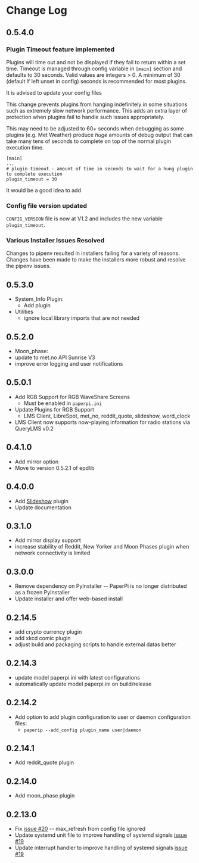 # Change Log

## 0.5.4.0

### Plugin Timeout feature implemented
Plugins will time out and not be displayed if they fail to return within a set time. Timeout is managed through config variable in `[main]` section and defaults to 30 seconds. Valid values are integers > 0. A minimum of 30 (default if left unset in config) seconds is recommended for most plugins.

It is advised to update your config files 

This change prevents plugins from hanging indefinitely in some situations such as extremely slow network performance. This adds an extra layer of protection when plugins fail to handle such issues appropriately.

This may need to be adjusted to 60+ seconds when debugging as some plugins (e.g. Met Weather) produce *huge* amounts of debug output that can take many tens of seconds to complete on top of the normal plugin execution time.

```
[main]
...
# plugin timeout - amount of time in seconds to wait for a hung plugin to complete execution
plugin_timeout = 30
```

It would be a good idea to add 

### Config file version updated

`CONFIG_VERSION` file is now at V1.2 and includes the new variable `plugin_timeout`.

### Various Installer Issues Resolved

Changes to pipenv resulted in installers failing for a variety of reasons. Changes have been made to make the installers more robust and resolve the pipenv issues.

## 0.5.3.0

* System_Info Plugin:
  * Add plugin
* Utilities
  * ignore local library imports that are not needed

## 0.5.2.0

* Moon_phase:
 * update to met.no API Sunrise V3
 * improve error logging and user notifications
  
## 0.5.0.1

* Add RGB Support for RGB WaveShare Screens
  * Must be enabled in `paperpi.ini`
* Update Plugins for RGB Support
  * LMS Client, LibreSpot, met_no, reddit_quote, slideshow, word_clock
* LMS Client now supports now-playing information for radio stations via QueryLMS v0.2


## 0.4.1.0

* Add mirror option
* Move to version 0.5.2.1 of epdlib

## 0.4.0.0

* Add [Slideshow](../paperpi/plugins/slideshow/README.md) plugin
* Update documentation

## 0.3.1.0

* Add mirror display support
* increase stability of Reddit, New Yorker and Moon Phases plugin when network connectivity is limited

## 0.3.0.0

* Remove dependency on PyInstaller -- PaperPi is no longer distributed as a frozen PyInstaller
* Update installer and offer web-based install

## 0.2.14.5

* add crypto currency plugin
* add xkcd comic plugin
* adjust build and packaging scripts to handle external datas better

## 0.2.14.3

* update model paperpi.ini with latest configurations
* automatically update model paperpi.ini on build/release

## 0.2.14.2

* Add option to add plugin configuration to user or daemon configuration files:
  * `paperip --add_config plugin_name user|daemon`

## 0.2.14.1

* Add reddit_quote plugin

## 0.2.14.0

* Add moon_phase plugin

## 0.2.13.0

* Fix [issue #20](https://github.com/txoof/epd_display/issues/20) -- max_refresh from config file ignored
* Update systemd unit file to improve handling of systemd signals  [issue #19](https://github.com/txoof/epd_display/issues/19)
* Update interrupt handler to improve handling of systemd signals [issue #19](https://github.com/txoof/epd_display/issues/19)
